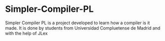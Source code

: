 # Simpler-Compiler-PL
Simpler Compiler PL is a project developed to learn how a compiler is it made. It is done by students from Universidad Compluetense de Madrid and with the help of JLex
